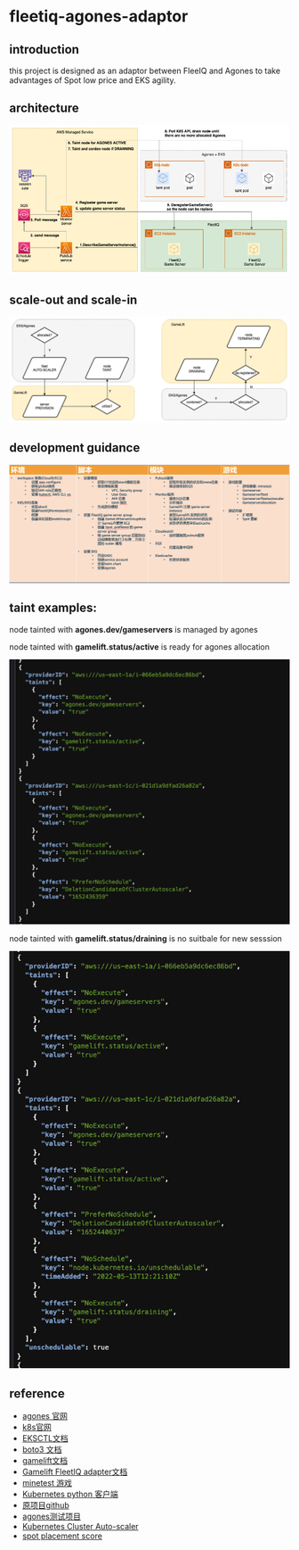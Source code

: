 # fleetiq-agones-adaptor

## introduction

this project is designed as an adaptor between FleeIQ and Agones to take advantages of Spot low price and EKS agility.

## architecture 

![system architecture](./static/AB3-AB3.jpg "system architecture")

## scale-out and scale-in 

![scale-out and scale-in](./static/AB3-scale.jpg "scale-out and scale-in")

## development guidance

![AB3-steps](./static/AB3-steps.jpg "AB3-steps")

## taint examples:

node tainted with **agones.dev/gameservers** is managed by agones

node tainted with **gamelift.status/active** is ready for agones allocation

![AB3-taint1](./static/AB3-taint1.jpg "AB3-taint1")

node tainted with **gamelift.status/draining** is no suitbale for new sesssion

![AB3-taint2](./static/AB3-taint2.jpg "AB3-taint2")

## reference

- [agones 官网](https://agones.dev/site/) 
- [k8s官网](https://kubernetes.io) 
- [EKSCTL文档](https://eksctl.io/) 
- [boto3 文档](https://boto3.amazonaws.com/v1/documentation/api/latest/index.html)  
- [gamelift文档](https://docs.aws.amazon.com/zh_cn/gamelift/index.html)  
- [Gamelift FleetIQ adapter文档](https://aws.amazon.com/blogs/gametech/introducing-the-gamelift-fleetiq-adapter-for-agones/)  
- [minetest 游戏](https://www.minetest.net/downloads/)  
- [Kubernetes python 客户端](https://github.com/Kubernetes-client/python)  
- [原项目github](https://github.com/awslabs/fleetiq-adapter-for-agones)  
- [agones测试项目](https://github.com/paulhkim80/agones-example-minetest)  
- [Kubernetes Cluster Auto-scaler](https://www.kubecost.com/kubernetes-autoscaling/kubernetes-cluster-autoscaler/)  
- [spot placement score](https://docs.aws.amazon.com/AWSEC2/latest/UserGuide/spot-placement-score.html)  
